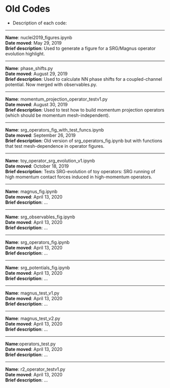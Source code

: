 # Old Codes

* Description of each code:

____________________________________________________________________________________________________________________________
__Name__: nuclei2019_figures.ipynb<br/>
__Date moved__: May 29, 2019<br/>
__Brief description__: Used to generate a figure for a SRG/Magnus operator evolution highlight.

____________________________________________________________________________________________________________________________
__Name__: phase_shifts.py<br/>
__Date moved__: August 29, 2019<br/>
__Brief description__: Used to calculate NN phase shifts for a coupled-channel potential. Now merged with observables.py.

____________________________________________________________________________________________________________________________
__Name__: momentum_projection_operator_testv1.py<br/>
__Date moved__: August 30, 2019<br/>
__Brief description__: Used to test how to build momentum projection operators (which should be momentum mesh-independent).

____________________________________________________________________________________________________________________________
__Name__: srg_operators_fig_with_test_funcs.ipynb<br/>
__Date moved__: September 26, 2019<br/>
__Brief description__: Old version of srg_operators_fig.ipynb but with functions that test mesh-dependence in operator figures.

____________________________________________________________________________________________________________________________
__Name__: toy_operator_srg_evolution_v1.ipynb<br/>
__Date moved__: October 18, 2019<br/>
__Brief description__: Tests SRG-evolution of toy operators: SRG running of high momentum contact forces induced in high-momentum operators.

____________________________________________________________________________________________________________________________
__Name__: magnus_fig.ipynb<br/>
__Date moved__: April 13, 2020<br/>
__Brief description__: ...

____________________________________________________________________________________________________________________________
__Name__: srg_observables_fig.ipynb<br/>
__Date moved__: April 13, 2020<br/>
__Brief description__: ...

____________________________________________________________________________________________________________________________
__Name__: srg_operators_fig.ipynb<br/>
__Date moved__: April 13, 2020<br/>
__Brief description__: ...

____________________________________________________________________________________________________________________________
__Name__: srg_potentials_fig.ipynb<br/>
__Date moved__: April 13, 2020<br/>
__Brief description__: ...

____________________________________________________________________________________________________________________________
__Name__: magnus_test_v1.py<br/>
__Date moved__: April 13, 2020<br/>
__Brief description__: ...

____________________________________________________________________________________________________________________________
__Name__: magnus_test_v2.py<br/>
__Date moved__: April 13, 2020<br/>
__Brief description__: ...

____________________________________________________________________________________________________________________________
__Name__:operators_test.py<br/>
__Date moved__: April 13, 2020<br/>
__Brief description__: ...

____________________________________________________________________________________________________________________________
__Name__: r2_operator_testv1.py<br/>
__Date moved__: April 13, 2020<br/>
__Brief description__: ...